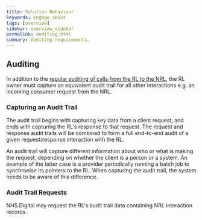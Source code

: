 ```yaml
---
title: Solution Behaviour
keywords: engage about
tags: [overview]
sidebar: overview_sidebar
permalink: auditing.html
summary: Auditing requirements.
---
```


## Auditing

In addition to the [regular auditing of calls from the RL to the NRL](https://developer.nhs.uk/apis/nrl/guidance_auditing.html), the RL owner must capture an equivalent audit trail for all other interactions e.g. an incoming consumer request from the NRL.

### Capturing an Audit Trail

The audit trail begins with capturing key data from a client request, and ends with capturing the RL's response to that request. The request and response audit trails will be combined to form a full end-to-end audit of a given request/response interaction with the RL.

An audit trail will capture different information about who or what is making the request, depending on whether the client is a person or a system. An example of the latter case is a provider periodically running a batch job to synchronise its pointers to the RL. When capturing the audit trail, the system needs to be aware of this difference.

### Audit Trail Requests

NHS Digital may request the RL's audit trail data containing NRL interaction records.
